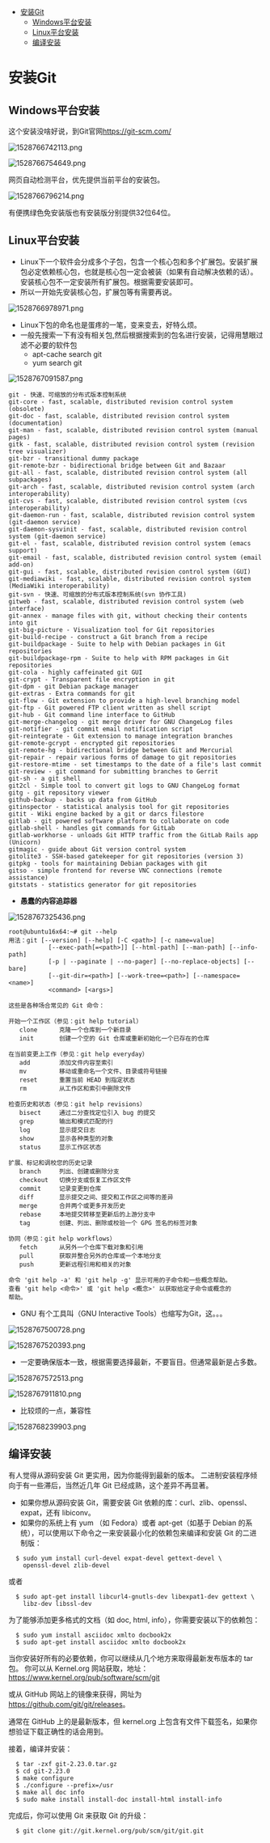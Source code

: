 <!-- MDTOC maxdepth:6 firsth1:1 numbering:0 flatten:0 bullets:1 updateOnSave:1 -->

- [安装Git](#安装git)   
   - [Windows平台安装](#windows平台安装)   
   - [Linux平台安装](#linux平台安装)   
   - [编译安装](#编译安装)   

<!-- /MDTOC -->
# 安装Git

## Windows平台安装

这个安装没啥好说，到Git官网<https://git-scm.com/>


![1528766742113.png](image/1528766742113.png)

![1528766754649.png](image/1528766754649.png)

网页自动检测平台，优先提供当前平台的安装包。


![1528766796214.png](image/1528766796214.png)

有便携绿色免安装版也有安装版分别提供32位64位。

## Linux平台安装

* Linux下一个软件会分成多个子包，包含一个核心包和多个扩展包。安装扩展包必定依赖核心包，也就是核心包一定会被装（如果有自动解决依赖的话）。安装核心包不一定安装所有扩展包。根据需要安装即可。
* 所以一开始先安装核心包，扩展包等有需要再说。

![1528766978971.png](image/1528766978971.png)

* Linux下包的命名也是蛋疼的一笔，变来变去，好特么烦。
* 一般先搜索一下有没有相关包,然后根据搜索到的包名进行安装，记得用慧眼过滤不必要的软件包
  * apt-cache search git
  * yum search git

![1528767091587.png](image/1528767091587.png)

```
git - 快速、可缩放的分布式版本控制系统
git-core - fast, scalable, distributed revision control system (obsolete)
git-doc - fast, scalable, distributed revision control system (documentation)
git-man - fast, scalable, distributed revision control system (manual pages)
gitk - fast, scalable, distributed revision control system (revision tree visualizer)
git-bzr - transitional dummy package
git-remote-bzr - bidirectional bridge between Git and Bazaar
git-all - fast, scalable, distributed revision control system (all subpackages)
git-arch - fast, scalable, distributed revision control system (arch interoperability)
git-cvs - fast, scalable, distributed revision control system (cvs interoperability)
git-daemon-run - fast, scalable, distributed revision control system (git-daemon service)
git-daemon-sysvinit - fast, scalable, distributed revision control system (git-daemon service)
git-el - fast, scalable, distributed revision control system (emacs support)
git-email - fast, scalable, distributed revision control system (email add-on)
git-gui - fast, scalable, distributed revision control system (GUI)
git-mediawiki - fast, scalable, distributed revision control system (MediaWiki interoperability)
git-svn - 快速、可缩放的分布式版本控制系统(svn 协作工具)
gitweb - fast, scalable, distributed revision control system (web interface)
git-annex - manage files with git, without checking their contents into git
git-big-picture - Visualization tool for Git repositories
git-build-recipe - construct a Git branch from a recipe
git-buildpackage - Suite to help with Debian packages in Git repositories
git-buildpackage-rpm - Suite to help with RPM packages in Git repositories
git-cola - highly caffeinated git GUI
git-crypt - Transparent file encryption in git
git-dpm - git Debian package manager
git-extras - Extra commands for git
git-flow - Git extension to provide a high-level branching model
git-ftp - Git powered FTP client written as shell script
git-hub - Git command line interface to GitHub
git-merge-changelog - git merge driver for GNU ChangeLog files
git-notifier - git commit email notification script
git-reintegrate - Git extension to manage integration branches
git-remote-gcrypt - encrypted git repositories
git-remote-hg - bidirectional bridge between Git and Mercurial
git-repair - repair various forms of damage to git repositories
git-restore-mtime - set timestamps to the date of a file's last commit
git-review - git command for submitting branches to Gerrit
git-sh - a git shell
git2cl - Simple tool to convert git logs to GNU ChangeLog format
gitg - git repository viewer
github-backup - backs up data from GitHub
gitinspector - statistical analysis tool for git repositories
gitit - Wiki engine backed by a git or darcs filestore
gitlab - git powered software platform to collaborate on code
gitlab-shell - handles git commands for GitLab
gitlab-workhorse - unloads Git HTTP traffic from the GitLab Rails app (Unicorn)
gitmagic - guide about Git version control system
gitolite3 - SSH-based gatekeeper for git repositories (version 3)
gitpkg - tools for maintaining Debian packages with git
gitso - simple frontend for reverse VNC connections (remote assistance)
gitstats - statistics generator for git repositories
```
* **愚蠢的内容追踪器**

![1528767325436.png](image/1528767325436.png)

```
root@ubuntu16x64:~# git --help
用法：git [--version] [--help] [-C <path>] [-c name=value]
           [--exec-path[=<path>]] [--html-path] [--man-path] [--info-path]
           [-p | --paginate | --no-pager] [--no-replace-objects] [--bare]
           [--git-dir=<path>] [--work-tree=<path>] [--namespace=<name>]
           <command> [<args>]

这些是各种场合常见的 Git 命令：

开始一个工作区（参见：git help tutorial）
   clone      克隆一个仓库到一个新目录
   init       创建一个空的 Git 仓库或重新初始化一个已存在的仓库

在当前变更上工作（参见：git help everyday）
   add        添加文件内容至索引
   mv         移动或重命名一个文件、目录或符号链接
   reset      重置当前 HEAD 到指定状态
   rm         从工作区和索引中删除文件

检查历史和状态（参见：git help revisions）
   bisect     通过二分查找定位引入 bug 的提交
   grep       输出和模式匹配的行
   log        显示提交日志
   show       显示各种类型的对象
   status     显示工作区状态

扩展、标记和调校您的历史记录
   branch     列出、创建或删除分支
   checkout   切换分支或恢复工作区文件
   commit     记录变更到仓库
   diff       显示提交之间、提交和工作区之间等的差异
   merge      合并两个或更多开发历史
   rebase     本地提交转移至更新后的上游分支中
   tag        创建、列出、删除或校验一个 GPG 签名的标签对象

协同（参见：git help workflows）
   fetch      从另外一个仓库下载对象和引用
   pull       获取并整合另外的仓库或一个本地分支
   push       更新远程引用和相关的对象

命令 'git help -a' 和 'git help -g' 显示可用的子命令和一些概念帮助。
查看 'git help <命令>' 或 'git help <概念>' 以获取给定子命令或概念的
帮助。
```

* GNU 有个工具叫（GNU Interactive Tools）也缩写为Git，这。。。

![1528767500728.png](image/1528767500728.png)

![1528767520393.png](image/1528767520393.png)

* 一定要确保版本一致，根据需要选择最新，不要盲目。但通常最新是占多数。

![1528767572513.png](image/1528767572513.png)

![1528767911810.png](image/1528767911810.png)

* 比较烦的一点，兼容性

![1528768239903.png](image/1528768239903.png)

## 编译安装

有人觉得从源码安装 Git 更实用，因为你能得到最新的版本。 二进制安装程序倾向于有一些滞后，当然近几年 Git 已经成熟，这个差异不再显著。

- 如果你想从源码安装 Git，需要安装 Git 依赖的库：curl、zlib、openssl、expat，还有 libiconv。
- 如果你的系统上有 yum （如 Fedora）或者 apt-get（如基于 Debian 的系统），可以使用以下命令之一来安装最小化的依赖包来编译和安装 Git 的二进制版：
```
  $ sudo yum install curl-devel expat-devel gettext-devel \
    openssl-devel zlib-devel
```
或者
```
  $ sudo apt-get install libcurl4-gnutls-dev libexpat1-dev gettext \
    libz-dev libssl-dev
```
为了能够添加更多格式的文档（如 doc, html, info），你需要安装以下的依赖包：
```
  $ sudo yum install asciidoc xmlto docbook2x
  $ sudo apt-get install asciidoc xmlto docbook2x
```

当你安装好所有的必要依赖，你可以继续从几个地方来取得最新发布版本的 tar 包。 你可以从 Kernel.org 网站获取，地址：<https://www.kernel.org/pub/software/scm/git>

或从 GitHub 网站上的镜像来获得，网址为 <https://github.com/git/git/releases>。

通常在 GitHub 上的是最新版本，但 kernel.org 上包含有文件下载签名，如果你想验证下载正确性的话会用到。

接着，编译并安装：
```
  $ tar -zxf git-2.23.0.tar.gz
  $ cd git-2.23.0
  $ make configure
  $ ./configure --prefix=/usr
  $ make all doc info
  $ sudo make install install-doc install-html install-info
```
完成后，你可以使用 Git 来获取 Git 的升级：
```
  $ git clone git://git.kernel.org/pub/scm/git/git.git
```
